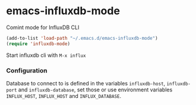 # emacs-influxdb-mode

Comint mode for InfluxDB CLI

```lisp
(add-to-list 'load-path "~/.emacs.d/emacs-influxdb-mode")
(require 'influxdb-mode)
```

Start influxdb cli with `M-x influx`

### Configuration

Database to connect to is defined in the variables `influxdb-host`, `influxdb-port` and `influxdb-database`,
set those or use environment variables `INFLUX_HOST`, `INFLUX_HOST` and `INFLUX_DATABASE`.
